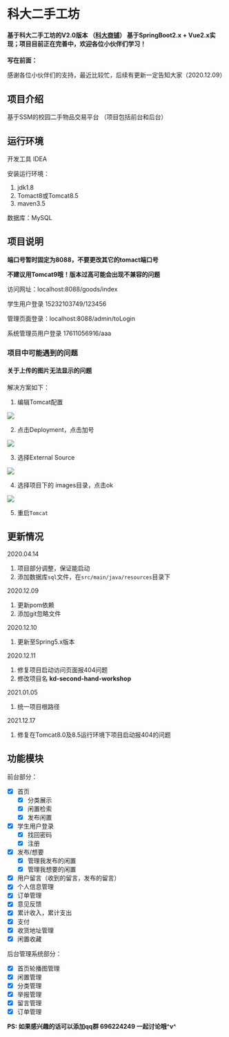# 科大二手工坊

#### 基于科大二手工坊的V2.0版本  （[科大商铺](https://github.com/lvr1997/kd-shop)） 基于SpringBoot2.x + Vue2.x实现；项目目前正在完善中，欢迎各位小伙伴们学习！

**写在前面：**

感谢各位小伙伴们的支持，最近比较忙，后续有更新一定告知大家（2020.12.09）

## 项目介绍

基于SSM的校园二手物品交易平台
（项目包括前台和后台）

## 运行环境

开发工具 IDEA

安装运行环境：

1. jdk1.8   
2. Tomact8或Tomcat8.5
3. maven3.5

数据库：MySQL 

## 项目说明

**端口号暂时固定为8088，不要更改其它的tomact端口号**

**不建议用Tomcat9哦！版本过高可能会出现不兼容的问题**

访问网址：localhost:8088/goods/index

学生用户登录 15232103749/123456

管理页面登录：localhost:8088/admin/toLogin

系统管理员用户登录  17611056916/aaa

### 项目中可能遇到的问题

#### 关于上传的图片无法显示的问题

解决方案如下：

1. 编辑Tomcat配置

![](https://gitee.com/lvr1997/PicGioRepository/raw/master/img/PKT(~Y~@W3{T4GLV$NN)IK5.png)

2. 点击Deployment，点击加号

![](https://gitee.com/lvr1997/PicGioRepository/raw/master/img/U2XACY}J8FJ56JLUXGE}8CB.png)

3. 选择External Source

![](https://gitee.com/lvr1997/PicGioRepository/raw/master/img/NXRP]UE3GQI81YQFYS$B1VB.png)

4. 选择项目下的 images目录，点击ok

![](https://gitee.com/lvr1997/PicGioRepository/raw/master/img/WPZ6O}J3V[1_1F70GNO9{DA.png)

5. 重启`Tomcat`

## 更新情况

2020.04.14 
1. 项目部分调整，保证能启动
2. 添加数据库`sql`文件，在`src/main/java/resources`目录下

2020.12.09

1. 更新pom依赖
2. 添加git忽略文件

2020.12.10

1. 更新至Spring5.x版本 

2020.12.11

1. 修复项目启动访问页面报404问题
2. 修改项目名 **kd-second-hand-workshop**

2021.01.05

1. 统一项目根路径

2021.12.17

1. 修复在Tomcat8.0及8.5运行环境下项目启动报404的问题

## 功能模块

前台部分：
- [x] 首页
    - [x] 分类展示
    - [x] 闲置检索
    - [x] 发布闲置
- [x] 学生用户登录
    - [x] 找回密码
    - [x] 注册
- [x] 发布/想要
    - [x] 管理我发布的闲置
    - [x] 管理我想要的闲置    
- [x] 用户留言（收到的留言，发布的留言）
- [x] 个人信息管理
- [x] 订单管理
- [x] 意见反馈
- [x] 累计收入，累计支出
- [x] 支付
- [x] 收货地址管理
- [x] 闲置收藏

后台管理系统部分：

- [x] 首页轮播图管理
- [x] 闲置管理
- [x] 分类管理
- [x] 举报管理
- [x] 留言管理
- [x] 订单管理

**PS: 如果感兴趣的话可以添加qq群 696224249 一起讨论哦^v^**
